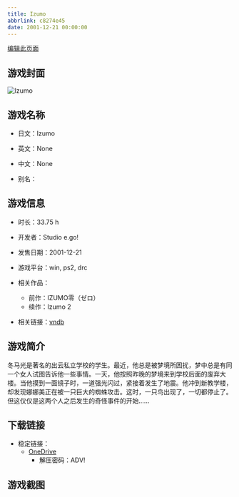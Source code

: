 ```yaml
---
title: Izumo
abbrlink: c8274e45
date: 2001-12-21 00:00:00
---
```

[编辑此页面](https://github.com/ACG-3/ADV3-source/blob/main/source/_posts/games/Izumo%202.md)

## 游戏封面

![Izumo](https://pan.timero.xyz/onedrive/img_lib_001/Izumo%202_cover.avif)


## 游戏名称

- 日文：Izumo
- 英文：None
- 中文：None

- 别名：


## 游戏信息

- 时长：33.75 h
- 开发者：Studio e.go!
- 发售日期：2001-12-21
- 游戏平台：win, ps2, drc
- 相关作品：
   - 前作：IZUMO零（ゼロ）
   - 续作：Izumo 2

- 相关链接：[vndb](https://vndb.org/v618)


## 游戏简介

冬马光是著名的出云私立学校的学生。最近，他总是被梦境所困扰，梦中总是有同一个女人试图告诉他一些事情。一天，他按照昨晚的梦境来到学校后面的废弃大楼。当他摸到一面镜子时，一道强光闪过，紧接着发生了地震。他冲到新教学楼，却发现娜娜美正在被一只巨大的蜘蛛攻击。这时，一只鸟出现了，一切都停止了。但这仅仅是这两个人之后发生的奇怪事件的开始......




## 下载链接

- 稳定链接：
    - [OneDrive](https://pan.timero.xyz/onedrive/adv_lib_001/Izumo%202)
        - 解压密码：ADV!



## 游戏截图


